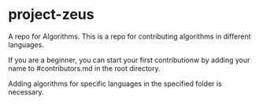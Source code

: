 # project-zeus
A repo for Algorithms.
This is a repo for contributing algorithms in different languages.

If you are a beginner, you can start your first contributionw by adding your name to #contributors.md in the root directory.

Adding algorithms for specific languages in the specified folder is necessary.



